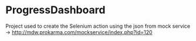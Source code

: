 # ProgressDashboard

Project used to create the Selenium action using the json from mock service -> http://mdw.prokarma.com/mockservice/index.php?id=120
